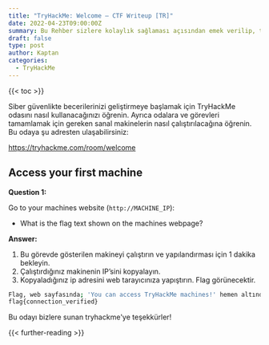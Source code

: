 ```yaml
---
title: "TryHackMe: Welcome — CTF Writeup [TR]"
date: 2022-04-23T09:00:00Z
summary: Bu Rehber sizlere kolaylık sağlaması açısından emek verilip, tecrübeler neticesi ile yazılmıştır. Bu Rehber sizlere kolaylık sağlaması açısından emek verilip, tecrübeler neticesi ile yazılmıştır.
draft: false
type: post
author: Kaptan
categories:
  - TryHackMe
---
```


{{< toc >}}

Siber güvenlikte becerilerinizi geliştirmeye başlamak için TryHackMe odasını nasıl kullanacağınızı öğrenin. Ayrıca odalara ve görevleri tamamlamak için gereken sanal makinelerin nasıl çalıştırılacağına öğrenin. Bu odaya şu adresten ulaşabilirsiniz: 

https://tryhackme.com/room/welcome

## Access your first machine

**Question 1:**

Go to your machines website (`http://MACHINE_IP`):
+ What is the flag text shown on the machines webpage?

**Answer:**

1. Bu görevde gösterilen makineyi çalıştırın ve yapılandırması için 1 dakika bekleyin.
2. Çalıştırdığınız makinenin IP’sini kopyalayın.
3. Kopyaladığınız ip adresini web tarayıcınıza yapıştırın. Flag görünecektir.


```zsh
Flag, web sayfasında; 'You can access TryHackMe machines!' hemen altında olacaktır.
flag{connection_verified}
```
Bu odayı bizlere sunan tryhackme'ye teşekkürler!

{{< further-reading >}}

